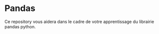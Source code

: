 # Pandas

Ce repository vous aidera dans le cadre de votre apprentissage du librairie pandas python.
